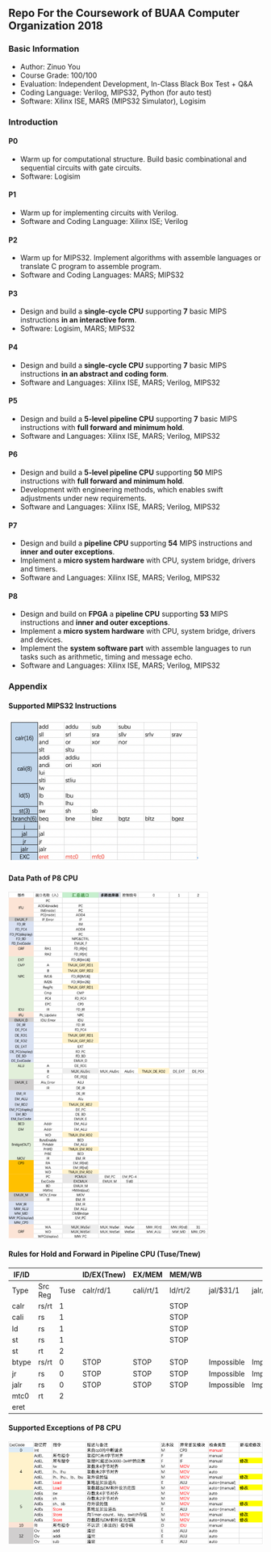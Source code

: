 ## Repo For the Coursework of BUAA Computer Organization 2018

### Basic Information

- Author: Zinuo You
- Course Grade: 100/100
- Evaluation: Independent Development, In-Class Black Box Test + Q&A
- Coding Language: Verilog, MIPS32, Python (for auto test)
- Software: Xilinx ISE, MARS (MIPS32 Simulator), Logisim 



### Introduction

#### P0

- Warm up for computational structure. Build basic combinational and sequential circuits with gate circuits. 
- Software: Logisim

#### P1

- Warm up for implementing circuits with Verilog. 
- Software and Coding Language: Xilinx ISE; Verilog

#### P2

- Warm up for MIPS32. Implement algorithms with assemble languages or translate C program to assemble program. 
- Software and Coding Languages: MARS; MIPS32

#### P3

- Design and build a **single-cycle CPU** supporting **7** basic MIPS instructions **in an interactive form**. 
- Software: Logisim, MARS; MIPS32

#### P4

- Design and build a **single-cycle CPU** supporting **7** basic MIPS instructions **in an abstract and coding form**.
- Software and Languages: Xilinx ISE, MARS; Verilog, MIPS32

#### P5

- Design and build a **5-level pipeline CPU** supporting **7** basic MIPS instructions with **full forward and minimum hold**. 
- Software and Languages: Xilinx ISE, MARS; Verilog, MIPS32

#### P6

- Design and build a **5-level pipeline CPU** supporting **50** MIPS instructions with **full forward and minimum hold**. 
- Development with engineering methods, which enables swift adjustments under new requirements. 
- Software and Languages: Xilinx ISE, MARS; Verilog, MIPS32

#### P7

- Design and build a **pipeline CPU** supporting **54** MIPS instructions and **inner and outer exceptions**. 
- Implement a **micro system hardware** with CPU, system bridge, drivers and timers. 
- Software and Languages: Xilinx ISE, MARS; Verilog, MIPS32

#### P8

- Design and build on **FPGA** a **pipeline CPU** supporting **53** MIPS instructions and **inner and outer exceptions**. 
- Implement a **micro system hardware** with CPU, system bridge, drivers and devices. 
- Implement the **system software part** with assemble languages to run tasks such as arithmetic, timing and message echo. 
- Software and Languages: Xilinx ISE, MARS; Verilog, MIPS32



### Appendix

#### Supported MIPS32 Instructions

<img src="readme.assets/image-20201128205958916.png" alt="image-20201128205958916" style="zoom:50%;" />

#### Data Path of P8 CPU

<img src="readme.assets/图片 1.png" alt="图片 1" style="zoom:67%;" />

#### Rules for Hold and Forward in Pipeline CPU (Tuse/Tnew)

| IF/ID |         |      | ID/EX(Tnew) | EX/MEM    | MEM/WB  |            |            |           |            |           |           |         |           |           |           |            |                  |
| ----- | ------- | ---- | ----------- | --------- | ------- | ---------- | ---------- | --------- | ---------- | --------- | --------- | ------- | --------- | --------- | :-------: | ---------- | ---------------- |
| Type  | Src Reg | Tuse | calr/rd/1   | cali/rt/1 | ld/rt/2 | jal/$31/1  | jalr/rd/1  | mfc0/rt/2 | mtc0/epc/2 | calr/rd/0 | cali/rt/0 | ld/rt/1 | jal/$31/0 | jalr/rd/0 | mfc0/rt/1 | mtc0/epc/1 | Stall_Impossible |
| calr  | rs/rt   | 1    |             |           | STOP    |            |            | STOP      |            |           |           |         |           |           |           |            |                  |
| cali  | rs      | 1    |             |           | STOP    |            |            | STOP      |            |           |           |         |           |           |           |            |                  |
| ld    | rs      | 1    |             |           | STOP    |            |            | STOP      |            |           |           |         |           |           |           |            |                  |
| st    | rs      | 1    |             |           | STOP    |            |            | STOP      |            |           |           |         |           |           |           |            |                  |
| st    | rt      | 2    |             |           |         |            |            |           |            |           |           |         |           |           |           |            |                  |
| btype | rs/rt   | 0    | STOP        | STOP      | STOP    | Impossible | Impossible | STOP      |            |           |           | STOP    |           |           |   STOP    |            |                  |
| jr    | rs      | 0    | STOP        | STOP      | STOP    | Impossible | Impossible | STOP      |            |           |           | STOP    |           |           |   STOP    |            |                  |
| jalr  | rs      | 0    | STOP        | STOP      | STOP    | Impossible | Impossible | STOP      |            |           |           | STOP    |           |           |   STOP    |            |                  |
| mtc0  | rt      | 2    |             |           |         |            |            |           |            |           |           |         |           |           |           |            |                  |
| eret  |         |      |             |           |         |            |            |           | STOP       |           |           |         |           |           |           | STOP       |                  |

#### Supported Exceptions of P8 CPU

<img src="readme.assets/图片 1-6568542.png" alt="图片 1" style="zoom: 67%;" />
